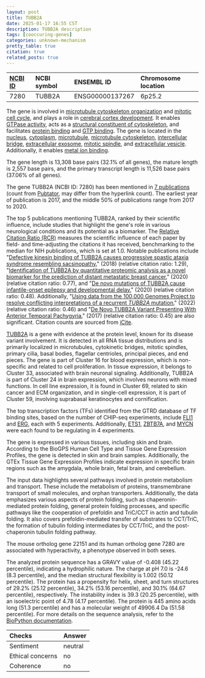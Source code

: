 ```yaml
---
layout: post
title: TUBB2A
date: 2025-01-17 16:55 CST
description: TUBB2A description
tags: [cooccuring-genes]
categories: unknown-mechanism
pretty_table: true
citation: true
related_posts: true
---
```




| [NCBI ID](https://www.ncbi.nlm.nih.gov/gene/7280) | NCBI symbol | ENSEMBL ID | Chromosome location |
| :-------- | :------- | :-------- | :------- |
| 7280  | TUBB2A | ENSG00000137267 | 6p25.2 |



The gene is involved in [microtubule cytoskeleton organization](https://amigo.geneontology.org/amigo/term/GO:0000226) and [mitotic cell cycle](https://amigo.geneontology.org/amigo/term/GO:0000278), and plays a role in [cerebral cortex development](https://amigo.geneontology.org/amigo/term/GO:0021987). It enables [GTPase activity](https://amigo.geneontology.org/amigo/term/GO:0003924), acts as a [structural constituent of cytoskeleton](https://amigo.geneontology.org/amigo/term/GO:0005200), and facilitates [protein binding](https://amigo.geneontology.org/amigo/term/GO:0005515) and [GTP binding](https://amigo.geneontology.org/amigo/term/GO:0005525). The gene is located in the [nucleus](https://amigo.geneontology.org/amigo/term/GO:0005634), [cytoplasm](https://amigo.geneontology.org/amigo/term/GO:0005737), [microtubule](https://amigo.geneontology.org/amigo/term/GO:0005874), [microtubule cytoskeleton](https://amigo.geneontology.org/amigo/term/GO:0015630), [intercellular bridge](https://amigo.geneontology.org/amigo/term/GO:0045171), [extracellular exosome](https://amigo.geneontology.org/amigo/term/GO:0070062), [mitotic spindle](https://amigo.geneontology.org/amigo/term/GO:0072686), and [extracellular vesicle](https://amigo.geneontology.org/amigo/term/GO:1903561). Additionally, it enables [metal ion binding](https://amigo.geneontology.org/amigo/term/GO:0046872).


The gene length is 13,308 base pairs (32.1% of all genes), the mature length is 2,557 base pairs, and the primary transcript length is 11,526 base pairs (37.06% of all genes).


The gene TUBB2A (NCBI ID: 7280) has been mentioned in [7 publications](https://pubmed.ncbi.nlm.nih.gov/?term=%22TUBB2A%22) (count from [Pubtator](https://academic.oup.com/nar/article/47/W1/W587/5494727), may differ from the hyperlink count). The earliest year of publication is 2017, and the middle 50% of publications range from 2017 to 2020.


The top 5 publications mentioning TUBB2A, ranked by their scientific influence, include studies that highlight the gene's role in various neurological conditions and its potential as a biomarker. The [Relative Citation Ratio (RCR)](https://journals.plos.org/plosbiology/article?id=10.1371/journal.pbio.1002541) measures the scientific influence of each paper by field- and time-adjusting the citations it has received, benchmarking to the median for NIH publications, which is set at 1.0. Notable publications include "[Defective kinesin binding of TUBB2A causes progressive spastic ataxia syndrome resembling sacsinopathy.](https://pubmed.ncbi.nlm.nih.gov/29547997)" (2018) (relative citation ratio: 1.29), "[Identification of TUBB2A by quantitative proteomic analysis as a novel biomarker for the prediction of distant metastatic breast cancer.](https://pubmed.ncbi.nlm.nih.gov/32489334)" (2020) (relative citation ratio: 0.77), and "[De novo mutations of TUBB2A cause infantile-onset epilepsy and developmental delay.](https://pubmed.ncbi.nlm.nih.gov/32203252)" (2020) (relative citation ratio: 0.48). Additionally, "[Using data from the 100,000 Genomes Project to resolve conflicting interpretations of a recurrent <i>TUBB2A</i> mutation.](https://pubmed.ncbi.nlm.nih.gov/33547136)" (2022) (relative citation ratio: 0.46) and "[De Novo TUBB2A Variant Presenting With Anterior Temporal Pachygyria.](https://pubmed.ncbi.nlm.nih.gov/27770045)" (2017) (relative citation ratio: 0.45) are also significant. Citation counts are sourced from [iCite](https://icite.od.nih.gov).


[TUBB2A](https://www.proteinatlas.org/ENSG00000137267-TUBB2A) is a gene with evidence at the protein level, known for its disease variant involvement. It is detected in all RNA tissue distributions and is primarily localized in microtubules, cytokinetic bridges, mitotic spindles, primary cilia, basal bodies, flagellar centrioles, principal pieces, and end pieces. The gene is part of Cluster 16 for blood expression, which is non-specific and related to cell proliferation. In tissue expression, it belongs to Cluster 33, associated with brain neuronal signaling. Additionally, TUBB2A is part of Cluster 24 in brain expression, which involves neurons with mixed functions. In cell line expression, it is found in Cluster 69, related to skin cancer and ECM organization, and in single-cell expression, it is part of Cluster 59, involving suprabasal keratinocytes and cornification.


The top transcription factors (TFs) identified from the GTRD database of TF binding sites, based on the number of CHIP-seq experiments, include [FLI1](https://www.ncbi.nlm.nih.gov/gene/2313) and [ERG](https://www.ncbi.nlm.nih.gov/gene/2078), each with 5 experiments. Additionally, [ETS1](https://www.ncbi.nlm.nih.gov/gene/2113), [ZBTB7A](https://www.ncbi.nlm.nih.gov/gene/51341), and [MYCN](https://www.ncbi.nlm.nih.gov/gene/4613) were each found to be regulating in 4 experiments.





The gene is expressed in various tissues, including skin and brain. According to the BioGPS Human Cell Type and Tissue Gene Expression Profiles, the gene is detected in skin and brain samples. Additionally, the GTEx Tissue Gene Expression Profiles indicate expression in specific brain regions such as the amygdala, whole brain, fetal brain, and cerebellum.


The input data highlights several pathways involved in protein metabolism and transport. These include the metabolism of proteins, transmembrane transport of small molecules, and orphan transporters. Additionally, the data emphasizes various aspects of protein folding, such as chaperonin-mediated protein folding, general protein folding processes, and specific pathways like the cooperation of prefoldin and TriC/CCT in actin and tubulin folding. It also covers prefoldin-mediated transfer of substrates to CCT/TriC, the formation of tubulin folding intermediates by CCT/TriC, and the post-chaperonin tubulin folding pathway.


The mouse ortholog gene 22151 and its human ortholog gene 7280 are associated with hyperactivity, a phenotype observed in both sexes.


The analyzed protein sequence has a GRAVY value of -0.408 (45.22 percentile), indicating a hydrophilic nature. The charge at pH 7.0 is -24.6 (8.3 percentile), and the median structural flexibility is 1.002 (50.12 percentile). The protein has a propensity for helix, sheet, and turn structures of 29.2% (25.12 percentile), 34.2% (53.16 percentile), and 30.1% (64.67 percentile), respectively. The instability index is 39.3 (20.25 percentile), with an isoelectric point of 4.78 (4.17 percentile). The protein is 445 amino acids long (51.3 percentile) and has a molecular weight of 49906.4 Da (51.58 percentile). For more details on the sequence analysis, refer to the [BioPython documentation](https://biopython.org/docs/1.75/api/Bio.SeqUtils.ProtParam.html).





| Checks    | Answer |
| :-------- | :------- |
| Sentiment  | neutral   |
| Ethical concerns | no     |
| Coherence    | no    |